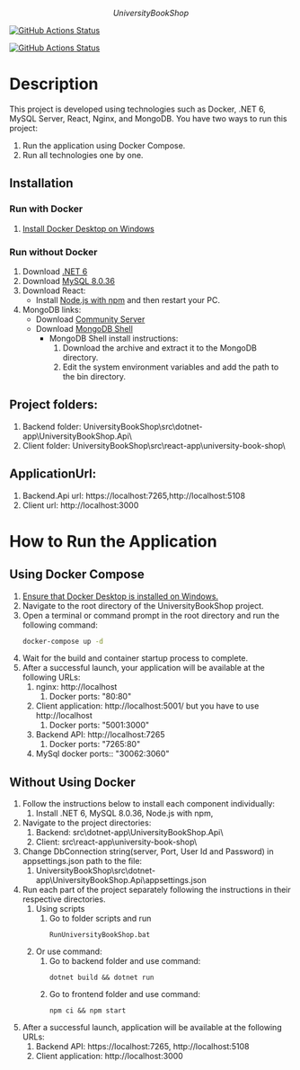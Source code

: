 $$
University Book Shop
$$

[![GitHub Actions Status](https://github.com/MrLait/UniversityBookShop/actions/workflows/CiReactAppAndDotNetApp.yml/badge.svg)](https://github.com/MrLait/UniversityBookShop/actions)

[![GitHub Actions Status](https://github.com/MrLait/UniversityBookShop/actions/workflows/DockerBuild.yml/badge.svg)](https://github.com/MrLait/UniversityBookShop/actions)

# Description
This project is developed using technologies such as Docker, .NET 6, MySQL Server, React, Nginx, and MongoDB. You have two ways to run this project:

1. Run the application using Docker Compose.
2. Run all technologies one by one.

## Installation
### Run with Docker
1. [Install Docker Desktop on Windows](https://docs.docker.com/desktop/install/windows-install/) 
   
### Run without Docker
1. Download [.NET 6](https://dotnet.microsoft.com/en-us/download/dotnet/6.0)
2. Download [MySQL 8.0.36](https://dev.mysql.com/downloads/installer/)
3. Download React:
   - Install [Node.js with npm](https://nodejs.org/en/download) and then restart your PC.
4. MongoDB links:
   - Download [Community Server](https://www.mongodb.com/try/download/community)
   - Download [MongoDB Shell](https://www.mongodb.com/try/download/shell)
     - MongoDB Shell install instructions:
       1. Download the archive and extract it to the MongoDB directory.
       2. Edit the system environment variables and add the path to the bin directory.

## Project folders:
1. Backend folder: UniversityBookShop\src\dotnet-app\UniversityBookShop.Api\
2. Client folder: UniversityBookShop\src\react-app\university-book-shop\
## ApplicationUrl:
1. Backend.Api url: https://localhost:7265,http://localhost:5108 
2. Client url: http://localhost:3000

# **How to Run the Application**
## **Using Docker Compose**
1. [Ensure that Docker Desktop is installed on Windows.](https://docs.docker.com/desktop/install/windows-install/)
2. Navigate to the root directory of the UniversityBookShop project.
3. Open a terminal or command prompt in the root directory and run the following command:
   ```bash
   docker-compose up -d
   ```
4. Wait for the build and container startup process to complete.
5. After a successful launch, your application will be available at the following URLs:
   1. nginx: http://localhost
      1. Docker ports: "80:80"
   2. Client application: http://localhost:5001/ but you have to use http://localhost
      1. Docker ports: "5001:3000⁠"
   3. Backend API: http://localhost:7265
      1. Docker ports: "7265:80⁠"
   4. MySql docker ports:: "30062:3060"

## **Without Using Docker**
1. Follow the instructions below to install each component individually:
   1. Install .NET 6, MySQL 8.0.36, Node.js with npm,
2. Navigate to the project directories:
   1. Backend: src\dotnet-app\UniversityBookShop.Api\
   2. Client: src\react-app\university-book-shop\
3. Change DbConnection string(server, Port, User Id and Password) in appsettings.json path to the file:
   1. UniversityBookShop\src\dotnet-app\UniversityBookShop.Api\appsettings.json
4. Run each part of the project separately following the instructions in their respective directories.
   1. Using scripts
      1. Go to folder scripts and run 
         ```
         RunUniversityBookShop.bat
         ```
   2. Or use command:
      1. Go to backend folder and use command: 
         ```
         dotnet build && dotnet run
         ```
      2. Go to frontend folder and use command: 
         ```
         npm ci && npm start
         ```
5. After a successful launch, application will be available at the following URLs:
   1. Backend API: https://localhost:7265, http://localhost:5108
   2. Client application: http://localhost:3000